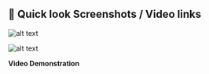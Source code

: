 ## 📸 Quick look Screenshots / Video links

![alt text](resources/hfile_path_manager_panel_01.jpg)

![alt text](resources/hfile_path_manager_panel_02.jpg)

**Video Demonstration**
